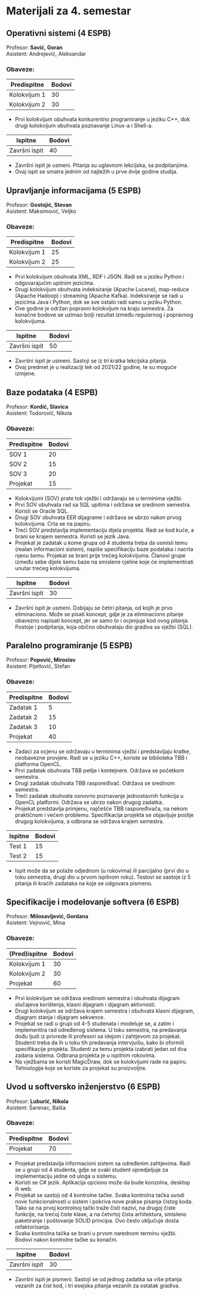 # Materijali za 4. semestar
  
    
## Operativni sistemi (4 ESPB)
Profesor: **Savić, Goran**  
Asistent: Andrejević, Aleksandar  

### Obaveze:

| Predispitne  | Bodovi
| ------------- | ------------- | 
| Kolokvijum 1  | 30
| Kolokvijum 2  | 30
 
* Prvi kolokvijum obuhvata konkurentno programiranje u jeziku C++, dok drugi kolokvijum obuhvata poznavanje Linux-a i Shell-a.

| Ispitne | Bodovi
| ------------- | ------------- | 
| Završni ispit  | 40

* Završni ispit je usmeni. Pitanja su uglavnom lekcijska, sa podpitanjima.
* Ovaj ispit se smatra jednim od najtežih u prve dvije godine studija.


## Upravljanje informacijama (5 ESPB)
Profesor: **Gostojić, Stevan**  
Asistent: Maksimović, Veljko  

### Obaveze:
| Predispitne  | Bodovi
| ------------- | ------------- | 
| Kolokvijum 1 | 25
| Kolokvijum 2 | 25

* Prvi kolokvijum obuhvata XML, RDF i JSON. Radi se u jeziku Python i odgovarajućim upitnim jezicima.
* Drugi kolokvijum obuhvata indeksiranje (Apache Lucene), map-reduce (Apache Hadoop) i streaming (Apache Kafka). Indeksiranje se radi u jezicima Java i Python, dok se sve ostalo radi samo u jeziku Python.
* Ove godine je održan popravni kolokvijum na kraju semestra. Za konačne bodove se uzimao bolji rezultat između regularnog i popravnog kolokvijuma.

| Ispitne  | Bodovi
| ------------- | ------------- | 
| Završni ispit | 50

* Završni ispit je usmeni. Sastoji se iz tri kratka lekcijska pitanja. 
* Ovaj predmet je u realizaciji tek od 2021/22 godine, te su moguće izmjene.


## Baze podataka (4 ESPB)
Profesor: **Kordić, Slavica**  
Asistent: Todorović, Nikola

### Obaveze:

| Predispitne  | Bodovi
| ------------- | ------------- | 
| SOV 1 | 20
| SOV 2 | 15
| SOV 3 | 20
| Projekat | 15

* Kolokvijumi (SOV) prate tok vježbi i održavaju se u terminima vježbi. 
* Prvi SOV obuhvata rad sa SQL upitima i održava se sredinom semestra. Koristi se Oracle SQL.
* Drugi SOV obuhvata EER dijagrame i održava se ubrzo nakon prvog kolokvijuma. Crta se na papiru.
* Treći SOV predstavlja implementaciju dijela projekta. Radi se kod kuće, a brani se krajem semestra. Koristi se jezik Java.
* Projekat je zadatak u kome grupa od 4 studenta treba da osmisli temu (realan informacioni sistem), napiše specifikaciju baze podataka i nacrta njenu šemu. Projekat se brani prije trećeg kolokvijuma. Članovi grupe između sebe dijele šemu baze na smislene cjeline koje će implementirati unutar trećeg kolokvijuma.

| Ispitne  | Bodovi
| ------------- | ------------- | 
| Završni ispit | 30

* Završni ispit je usmeni. Dobijaju se četiri pitanja, od kojih je prvo eliminaciono. Može se pisati koncept, gdje je za eliminaciono pitanje obavezno napisati koncept, jer se samo to i ocjenjuje kod ovog pitanja. Postoje i podpitanja, koja obično obuhvataju dio gradiva sa vježbi (SQL).


## Paralelno programiranje (5 ESPB)
Profesor: **Popović, Miroslav**  
Asistent: Pijetlović, Stefan

### Obaveze:

| Predispitne  | Bodovi
| ------------- | ------------- | 
| Zadatak 1 | 5
| Zadatak 2 | 15
| Zadatak 3 | 10
| Projekat | 40

* Zadaci za ocjenu se održavaju u terminima vježbi i predstavljaju kratke, neobavezne provjere. Radi se u jeziku C++, koriste se biblioteka TBB i platforma OpenCL.
* Prvi zadatak obuhvata TBB petlje i kontejnere. Održava se početkom semestra.
* Drugi zadatak obuhvata TBB raspoređivač. Održava se sredinom semestra.
* Treći zadatak obuhvata osnovno poznavanje jednostavnih funkcija u OpenCL platformi. Održava se ubrzo nakon drugog zadatka.
* Projekat predstavlja primjenu, najčešće TBB raspoređivača, na nekom praktičnom i većem problemu. Specifikacija projekta se objavljuje poslije drugog kolokvijuma, a odbrana se održava krajem semestra.

| Ispitne | Bodovi
| ------------- | ------------- | 
| Test 1 | 15
| Test 2 | 15

* Ispit može da se polaže odjednom (u rokovima) ili parcijalno (prvi dio u toku semestra, drugi dio u prvom ispitnom roku). Testovi se sastoje iz 5 pitanja ili kraćih zadataka na koje se odgovara pismeno.


## Specifikacije i modelovanje softvera (6 ESPB)
Profesor: **Milosavljević, Gordana**  
Asistent: Vejnović, Mina

### Obaveze:

| (Pred)ispitne  | Bodovi
| ------------- | ------------- | 
| Kolokvijum 1 | 30
| Kolokvijum 2 | 30
| Projekat | 60  

* Prvi kolokvijum se održava sredinom semestra i obuhvata dijagram slučajeva korištenja, klasni dijagram i dijagram aktivnosti.
* Drugi kolokvijum se održava krajem semestra i obuhvata klasni dijagram, dijagram stanja i dijagram sekvence.
* Projekat se radi u grupi od 4-5 studenata i modeluje se, a zatim i implementira rad određenog sistema. U toku semestra, na predavanja dođu ljudi iz privrede ili profesori sa idejom i zahtjevom za projekat. Studenti treba da ih u toku tih predavanja intervjuišu, kako bi oformili specifikacije projekta. Studenti za temu projekta izabrati jedan od dva zadana sistema. Odbrana projekta je u ispitnim rokovima.
* Na vježbama se koristi MagicDraw, dok se kolokvijumi rade na papiru. Tehnologije koje se koriste za projekat su proizvoljne.

## Uvod u softversko inženjerstvo (6 ESPB)
Profesor: **Luburić, Nikola**  
Asistent: Šarenac, Balša

### Obaveze:

| Predispitne  | Bodovi
| ------------- | ------------- | 
| Projekat | 70 

* Projekat predstavlja informacioni sistem sa određenim zahtjevima. Radi se u grupi od 4 studenta, gdje se svaki student opredjeljuje za implementaciju jedne od uloga u sistemu.
* Koristi se C# jezik. Aplikacija opciono može da bude konzolna, desktop ili web.
* Projekat se sastoji od 4 kontrolne tačke. Svaka kontrolna tačka uvodi nove funkcionalnosti u sistem i pokriva nove prakse pisanja čistog koda. Tako se na prvoj kontrolnoj tački traže čisti nazivi, na drugoj čiste funkcije, na trećoj čiste klase, a na četvrtoj čista arhitektura, smisleno paketiranje i poštovanje SOLID principa. Ovo često uključuje dosta refaktorisanja.
* Svaka kontrolna tačka se brani u prvom narednom terminu vježbi. Bodovi nakon kontrolne tačke su konačni.

| Ispitne  | Bodovi
| ------------- | ------------- | 
| Završni ispit | 30

* Završni ispit je pismeni. Sastoji se od jednog zadatka sa više pitanja vezanih za čist kod, i tri esejska pitanja vezanih za ostatak gradiva.
